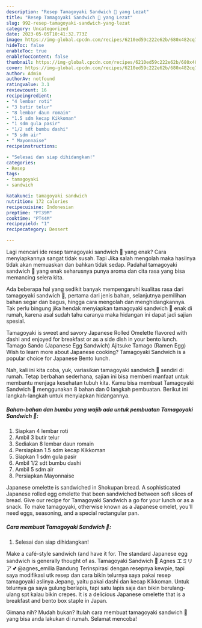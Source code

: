 ```yaml
---
description: "Resep Tamagoyaki Sandwich 🥪 yang Lezat"
title: "Resep Tamagoyaki Sandwich 🥪 yang Lezat"
slug: 992-resep-tamagoyaki-sandwich-yang-lezat
category: Uncategorized
date: 2023-05-05T10:41:32.773Z
image: https://img-global.cpcdn.com/recipes/6210ed59c222e62b/680x482cq70/tamagoyaki-sandwich-foto-resep-utama.jpg
hideToc: false
enableToc: true
enableTocContent: false
thumbnail: https://img-global.cpcdn.com/recipes/6210ed59c222e62b/680x482cq70/tamagoyaki-sandwich-foto-resep-utama.jpg
cover: https://img-global.cpcdn.com/recipes/6210ed59c222e62b/680x482cq70/tamagoyaki-sandwich-foto-resep-utama.jpg
author: Admin
authorAv: notfound
ratingvalue: 3.1
reviewcount: 16
recipeingredient:
- "4 lembar roti"
- "3 butir telur"
- "8 lembar daun romain"
- "1.5 sdm kecap Kikkoman"
- "1 sdm gula pasir"
- "1/2 sdt bumbu dashi"
- "5 sdm air"
- " Mayonnaise"
recipeinstructions:

- "Selesai dan siap dihidangkan!"
categories:
- Resep
tags:
- tamagoyaki
- sandwich

katakunci: tamagoyaki sandwich 
nutrition: 172 calories
recipecuisine: Indonesian
preptime: "PT39M"
cooktime: "PT44M"
recipeyield: "1"
recipecategory: Dessert

---
```



Lagi mencari ide resep tamagoyaki sandwich 🥪 yang enak? Cara menyiapkannya sangat tidak susah. Tapi Jika salah mengolah maka hasilnya tidak akan memuaskan dan bahkan tidak sedap. Padahal tamagoyaki sandwich 🥪 yang enak seharusnya punya aroma dan cita rasa yang bisa memancing selera kita.


Ada beberapa hal yang sedikit banyak mempengaruhi kualitas rasa dari tamagoyaki sandwich 🥪, pertama dari jenis bahan, selanjutnya pemilihan bahan segar dan bagus, hingga cara mengolah dan menghidangkannya. Tak perlu bingung jika hendak menyiapkan tamagoyaki sandwich 🥪 enak di rumah, karena asal sudah tahu caranya maka hidangan ini dapat jadi sajian spesial.

Tamagoyaki is sweet and savory Japanese Rolled Omelette flavored with dashi and enjoyed for breakfast or as a side dish in your bento lunch. Tamago Sando (Japanese Egg Sandwich) Ajitsuke Tamago (Ramen Egg) Wish to learn more about Japanese cooking? Tamagoyaki Sandwich is a popular choice for Japanese Bento lunch.


Nah, kali ini kita coba, yuk, variasikan tamagoyaki sandwich 🥪 sendiri di rumah. Tetap berbahan sederhana, sajian ini bisa memberi manfaat untuk membantu menjaga kesehatan tubuh kita. Kamu bisa membuat Tamagoyaki Sandwich 🥪 menggunakan 8 bahan dan 0 langkah pembuatan. Berikut ini langkah-langkah untuk menyiapkan hidangannya.

<!--inarticleads1-->

##### Bahan-bahan dan bumbu yang wajib ada untuk pembuatan Tamagoyaki Sandwich 🥪:

1. Siapkan 4 lembar roti
1. Ambil 3 butir telur
1. Sediakan 8 lembar daun romain
1. Persiapkan 1.5 sdm kecap Kikkoman
1. Siapkan 1 sdm gula pasir
1. Ambil 1/2 sdt bumbu dashi
1. Ambil 5 sdm air
1. Persiapkan  Mayonnaise


Japanese omelette is sandwiched in Shokupan bread. A sophisticated Japanese rolled egg omelette that been sandwiched between soft slices of bread. Give our recipe for Tamagoyaki Sandwich a go for your lunch or as a snack. To make tamagoyaki, otherwise known as a Japanese omelet, you&#39;ll need eggs, seasoning, and a special rectangular pan. 

<!--inarticleads2-->

##### Cara membuat Tamagoyaki Sandwich 🥪:


1. Selesai dan siap dihidangkan!

Make a café-style sandwich (and have it for. The standard Japanese egg sandwich is generally thought of as. Tamagoyaki Sandwich 🥪 Agnes エミリア 💕 @agnes_emilia Bandung Terinspirasi dengan resepnya kewpie, tapi saya modifikasi utk resep dan cara bikin telurnya saya pakai resep tamagoyaki aslinya Jepang, yaitu pakai dashi dan kecap Kikkoman. Untuk telurnya ga saya gulung berlapis, tapi satu lapis saja dan bikin berulang-ulang spt kalau bikin crepes. It is a delicious Japanese omelette that is a breakfast and bento box staple in Japan. 

Gimana nih? Mudah bukan? Itulah cara membuat tamagoyaki sandwich 🥪 yang bisa anda lakukan di rumah. Selamat mencoba!
